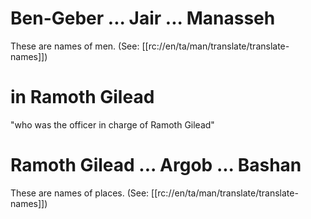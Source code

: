 # Ben-Geber ... Jair ... Manasseh

These are names of men. (See: [[rc://en/ta/man/translate/translate-names]])

# in Ramoth Gilead

"who was the officer in charge of Ramoth Gilead"

# Ramoth Gilead ... Argob ... Bashan

These are names of places. (See: [[rc://en/ta/man/translate/translate-names]])

